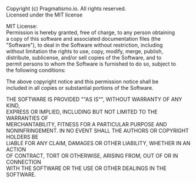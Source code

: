 Copyright (c) Pragmatismo.io. All rights reserved.                          
Licensed under the MIT license                                              

MIT License:                                                                
Permission is hereby granted, free of charge, to any person obtaining       
a copy of this software and associated documentation files (the             
"Software"), to deal in the Software without restriction, including         
without limitation the rights to use, copy, modify, merge, publish,         
distribute, sublicense, and/or sell copies of the Software, and to          
permit persons to whom the Software is furnished to do so, subject to       
the following conditions:                                                   
                                                                         
The above copyright notice and this permission notice shall be              
included in all copies or substantial portions of the Software.            
                                                                         
THE SOFTWARE IS PROVIDED ""AS IS"", WITHOUT WARRANTY OF ANY KIND,           
EXPRESS OR IMPLIED, INCLUDING BUT NOT LIMITED TO THE WARRANTIES OF          
MERCHANTABILITY, FITNESS FOR A PARTICULAR PURPOSE AND                       
NONINFRINGEMENT. IN NO EVENT SHALL THE AUTHORS OR COPYRIGHT HOLDERS BE      
LIABLE FOR ANY CLAIM, DAMAGES OR OTHER LIABILITY, WHETHER IN AN ACTION      
OF CONTRACT, TORT OR OTHERWISE, ARISING FROM, OUT OF OR IN CONNECTION       
WITH THE SOFTWARE OR THE USE OR OTHER DEALINGS IN THE SOFTWARE.             
